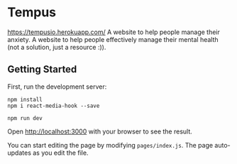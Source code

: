 # Tempus
https://tempusio.herokuapp.com/
A website to help people manage their anxiety.	A website to help people effectively manage their mental health (not a solution, just a resource :)).

## Getting Started
First, run the development server:

``````
npm install
npm i react-media-hook --save

npm run dev
``````

Open [http://localhost:3000](http://localhost:3000) with your browser to see the result.

You can start editing the page by modifying `pages/index.js`. The page auto-updates as you edit the file.

